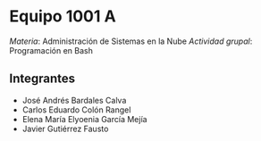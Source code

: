 # Equipo 1001 A

*Materia*: Administración de Sistemas en la Nube
*Actividad grupal*: Programación en Bash

## Integrantes
- José Andrés Bardales Calva
- Carlos Eduardo Colón Rangel
- Elena María Elyoenia García Mejía
- Javier Gutiérrez Fausto
